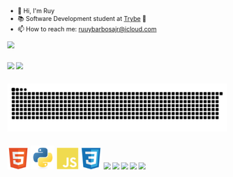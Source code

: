 - :wave: Hi, I'm Ruy
- :books: Software Development student at <a href="https://www.betrybe.com/">Trybe</a> :rocket: <br>
- 📫 How to reach me: ruuybarbosajr@icloud.com

<div>
  <a href="https://github.com/Ruuybarbosajr">
  <img height="180em" src="https://github-readme-stats.vercel.app/api?username=Ruuybarbosajr&show_icons=true&theme=merko&include_all_commits=true&count_private=true"/>
</div>

##
<div>
  <a href="https://www.instagram.com/ruuybarbosajr/" target="_blank"><img src="https://img.shields.io/badge/-Instagram-%23E4405F?style=for-the-badge&logo=instagram&logoColor=white" target="_blank"></a>
  <a href="https://www.linkedin.com/in/ruybarbosajr/" target="_blank"><img src="https://img.shields.io/badge/-LinkedIn-%230077B5?style=for-the-badge&logo=linkedin&logoColor=white" target="_blank"></a>
</div>
 
##

![Snake animation](https://github.com/Ruuybarbosajr/Ruuybarbosajr/blob/output/github-contribution-grid-snake.svg)
##
  
<img width="50" src="https://raw.githubusercontent.com/devicons/devicon/master/icons/html5/html5-original.svg"/> <img width="55" src="https://raw.githubusercontent.com/devicons/devicon/master/icons/python/python-original.svg"/> <img width="50" src="https://raw.githubusercontent.com/devicons/devicon/master/icons/javascript/javascript-plain.svg"/> <img width="50" 
src="https://raw.githubusercontent.com/devicons/devicon/master/icons/css3/css3-original.svg"/> <img width="50" src="https://cdn.jsdelivr.net/gh/devicons/devicon/icons/react/react-original.svg"/> <img width="50" src="https://cdn.jsdelivr.net/gh/devicons/devicon/icons/redux/redux-original.svg"/> <img width="50" src="https://cdn.jsdelivr.net/gh/devicons/devicon/icons/jest/jest-plain.svg"/> <img width="55" src="https://testing-library.com/img/octopus-128x128.png"/> <img width="50" src="https://cdn.jsdelivr.net/gh/devicons/devicon/icons/git/git-original.svg"/>
